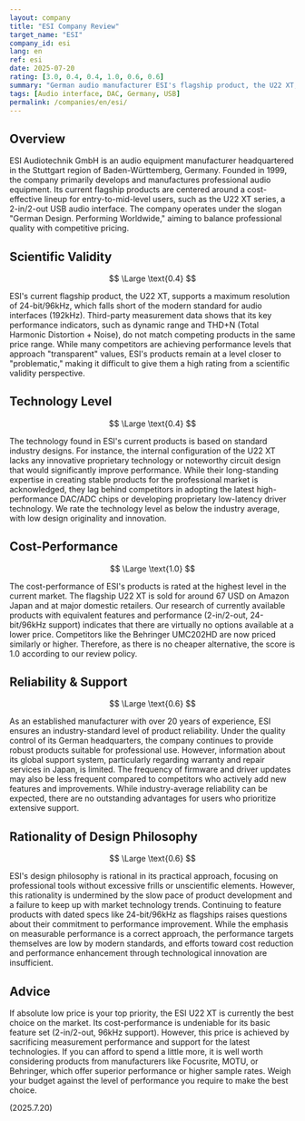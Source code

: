 ```yaml
---
layout: company
title: "ESI Company Review"
target_name: "ESI"
company_id: esi
lang: en
ref: esi
date: 2025-07-20
rating: [3.0, 0.4, 0.4, 1.0, 0.6, 0.6]
summary: "German audio manufacturer ESI's flagship product, the U22 XT, offers modest technical specifications but receives the highest rating for cost-performance, being one of the most affordable products in its performance class."
tags: [Audio interface, DAC, Germany, USB]
permalink: /companies/en/esi/
---
```

## Overview

ESI Audiotechnik GmbH is an audio equipment manufacturer headquartered in the Stuttgart region of Baden-Württemberg, Germany. Founded in 1999, the company primarily develops and manufactures professional audio equipment. Its current flagship products are centered around a cost-effective lineup for entry-to-mid-level users, such as the U22 XT series, a 2-in/2-out USB audio interface. The company operates under the slogan "German Design. Performing Worldwide," aiming to balance professional quality with competitive pricing.

## Scientific Validity

$$ \Large \text{0.4} $$

ESI's current flagship product, the U22 XT, supports a maximum resolution of 24-bit/96kHz, which falls short of the modern standard for audio interfaces (192kHz). Third-party measurement data shows that its key performance indicators, such as dynamic range and THD+N (Total Harmonic Distortion + Noise), do not match competing products in the same price range. While many competitors are achieving performance levels that approach "transparent" values, ESI's products remain at a level closer to "problematic," making it difficult to give them a high rating from a scientific validity perspective.

## Technology Level

$$ \Large \text{0.4} $$

The technology found in ESI's current products is based on standard industry designs. For instance, the internal configuration of the U22 XT lacks any innovative proprietary technology or noteworthy circuit design that would significantly improve performance. While their long-standing expertise in creating stable products for the professional market is acknowledged, they lag behind competitors in adopting the latest high-performance DAC/ADC chips or developing proprietary low-latency driver technology. We rate the technology level as below the industry average, with low design originality and innovation.

## Cost-Performance

$$ \Large \text{1.0} $$

The cost-performance of ESI's products is rated at the highest level in the current market. The flagship U22 XT is sold for around 67 USD on Amazon Japan and at major domestic retailers. Our research of currently available products with equivalent features and performance (2-in/2-out, 24-bit/96kHz support) indicates that there are virtually no options available at a lower price. Competitors like the Behringer UMC202HD are now priced similarly or higher. Therefore, as there is no cheaper alternative, the score is 1.0 according to our review policy.

## Reliability & Support

$$ \Large \text{0.6} $$

As an established manufacturer with over 20 years of experience, ESI ensures an industry-standard level of product reliability. Under the quality control of its German headquarters, the company continues to provide robust products suitable for professional use. However, information about its global support system, particularly regarding warranty and repair services in Japan, is limited. The frequency of firmware and driver updates may also be less frequent compared to competitors who actively add new features and improvements. While industry-average reliability can be expected, there are no outstanding advantages for users who prioritize extensive support.

## Rationality of Design Philosophy

$$ \Large \text{0.6} $$

ESI's design philosophy is rational in its practical approach, focusing on professional tools without excessive frills or unscientific elements. However, this rationality is undermined by the slow pace of product development and a failure to keep up with market technology trends. Continuing to feature products with dated specs like 24-bit/96kHz as flagships raises questions about their commitment to performance improvement. While the emphasis on measurable performance is a correct approach, the performance targets themselves are low by modern standards, and efforts toward cost reduction and performance enhancement through technological innovation are insufficient.

## Advice

If absolute low price is your top priority, the ESI U22 XT is currently the best choice on the market. Its cost-performance is undeniable for its basic feature set (2-in/2-out, 96kHz support). However, this price is achieved by sacrificing measurement performance and support for the latest technologies. If you can afford to spend a little more, it is well worth considering products from manufacturers like Focusrite, MOTU, or Behringer, which offer superior performance or higher sample rates. Weigh your budget against the level of performance you require to make the best choice.

(2025.7.20)
